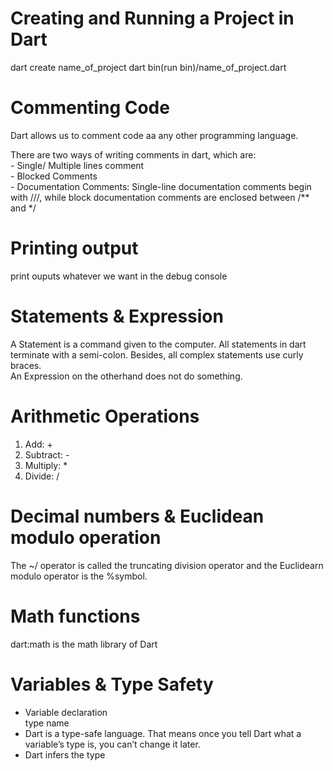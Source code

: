# Creating and Running a Project in Dart

dart create name_of_project
dart bin(run bin)/name_of_project.dart

# Commenting Code

Dart allows us to comment code aa any other programming language.

There are two ways of writing comments in dart, which are: <br>
        - Single/ Multiple lines comment
        <br>
        - Blocked Comments
        <br>
        - Documentation Comments: Single-line documentation comments begin with ///, while block documentation comments are enclosed between /** and */
        <br>

# Printing output

print ouputs whatever we want in the debug console 
<br>

# Statements & Expression

A Statement is a command given to the computer. All statements in dart terminate with a semi-colon. Besides, all complex statements use curly braces. <br>
An Expression on the otherhand does not do something.

# Arithmetic Operations
1) Add: + <br>
2) Subtract: - <br>
3) Multiply: * <br>
4) Divide: / <br>

# Decimal numbers & Euclidean modulo operation
 The ~/ operator is called the truncating division operator and the Euclidearn modulo operator is the %symbol.<br>

 # Math functions
 dart:math is the math library of Dart

 # Variables & Type Safety
- Variable declaration <br>
 type name <br>
- Dart is a type-safe language. That means once you tell Dart what a variable’s type is, you can’t change it later. <br>
- Dart infers
the type





